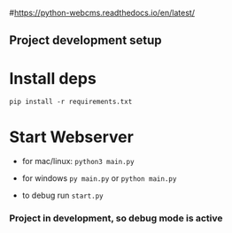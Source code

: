 #https://python-webcms.readthedocs.io/en/latest/
## Project development setup
# Install deps
`pip install -r requirements.txt`

# Start Webserver
- for mac/linux: `python3 main.py`

- for windows `py main.py` or `python main.py`

- to debug run `start.py`
### Project in development, so debug mode is active
